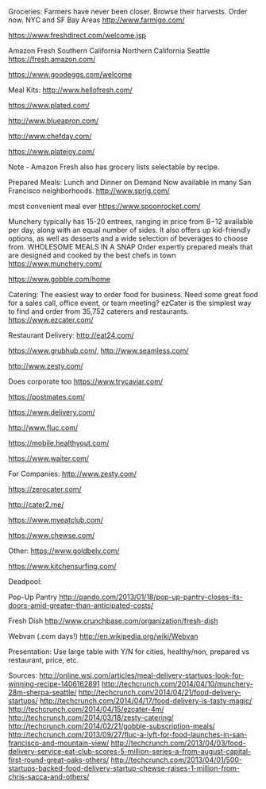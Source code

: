 Groceries:
Farmers have never been closer.
Browse their harvests. Order now.
NYC and SF Bay Areas
http://www.farmigo.com/

https://www.freshdirect.com/welcome.jsp

Amazon Fresh
Southern California
Northern California
Seattle
https://fresh.amazon.com/

https://www.goodeggs.com/welcome



Meal Kits:
http://www.hellofresh.com/

https://www.plated.com/

http://www.blueapron.com/

http://www.chefday.com/

https://www.platejoy.com/

Note - Amazon Fresh also has grocery lists selectable by recipe.


Prepared Meals:
Lunch and Dinner on Demand
Now available in many San Francisco neighborhoods.
http://www.sprig.com/

most convenient meal ever
https://www.spoonrocket.com/


Munchery typically has 15-20 entrees, ranging in price from $8-$12 available per day, along with an equal number of sides. It also offers up kid-friendly options, as well as desserts and a wide selection of beverages to choose from.
WHOLESOME MEALS
IN A SNAP
Order expertly prepared meals that are designed
and cooked by the best chefs in town
https://www.munchery.com/

https://www.gobble.com/home

Catering:
The easiest way to order food for business.
Need some great food for a sales call, office event, or team meeting?
ezCater is the simplest way to find and order from 35,752 caterers and restaurants.
https://www.ezcater.com/



Restaurant Delivery:
http://eat24.com/

https://www.grubhub.com/, http://www.seamless.com/

http://www.zesty.com/

Does corporate too
https://www.trycaviar.com/

https://postmates.com/

https://www.delivery.com/

http://www.fluc.com/

https://mobile.healthyout.com/

https://www.waiter.com/


For Companies:
http://www.zesty.com/

https://zerocater.com/

http://cater2.me/

https://www.myeatclub.com/

https://www.chewse.com/


Other:
https://www.goldbely.com/

https://www.kitchensurfing.com/

Deadpool:

Pop-Up Pantry
http://pando.com/2013/01/18/pop-up-pantry-closes-its-doors-amid-greater-than-anticipated-costs/

Fresh Dish
http://www.crunchbase.com/organization/fresh-dish

Webvan (.com days!)
http://en.wikipedia.org/wiki/Webvan


Presentation:
Use large table with Y/N for cities, healthy/non, prepared vs restaurant, price, etc.


Sources:
http://online.wsj.com/articles/meal-delivery-startups-look-for-winning-recipe-1406162891
http://techcrunch.com/2014/04/10/munchery-28m-sherpa-seattle/
http://techcrunch.com/2014/04/21/food-delivery-startups/
http://techcrunch.com/2014/04/17/food-delivery-is-tasty-magic/
http://techcrunch.com/2014/04/15/ezcater-4m/
http://techcrunch.com/2014/03/18/zesty-catering/
http://techcrunch.com/2014/02/21/gobble-subscription-meals/
http://techcrunch.com/2013/09/27/fluc-a-lyft-for-food-launches-in-san-francisco-and-mountain-view/
http://techcrunch.com/2013/04/03/food-delivery-service-eat-club-scores-5-million-series-a-from-august-capital-first-round-great-oaks-others/
http://techcrunch.com/2013/04/01/500-startups-backed-food-delivery-startup-chewse-raises-1-million-from-chris-sacca-and-others/